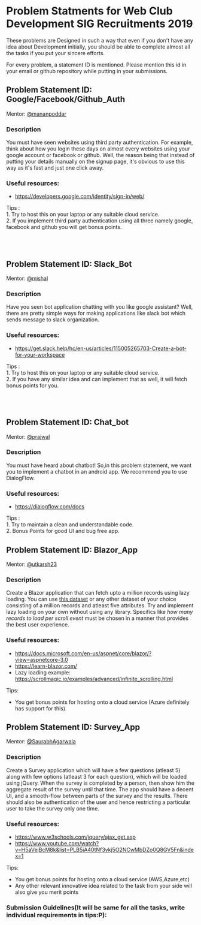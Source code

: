 Problem Statments for Web Club Development SIG Recruitments 2019
=============================

These problems are Designed in such a way that even if you don't have any idea about Development initially, you should be able to complete
almost all the tasks if you put your sincere efforts.

For every problem, a statement ID is mentioned. Please mention this id in your email or github repository while putting in your submissions.

## Problem Statement ID: Google/Facebook/Github_Auth

Mentor: [@mananpoddar](https://github.com/mananpoddar)

### Description
You must have seen websites using third party authentication. For example, think about how you login these days on almost every 
websites using your google account or facebook or github. Well, the reason being that instead of putting your details manually
on the signup page, it's obvious to use this way as it's fast and just one click away.

### Useful resources:
* https://developers.google.com/identity/sign-in/web/

Tips :<br> 1. Try to host this on your laptop or any suitable cloud service.<br>
      2. If you implement third party authentication using all three namely google, facebook and github you will get bonus points.<br>
     
<br> <br> 
## Problem Statement ID: Slack_Bot

Mentor: [@mishal](https://github.com/mishal23)

### Description
Have you seen bot application chatting with you like google assistant? Well, there are pretty simple ways for making applications like slack bot which sends message to slack organization. 

### Useful resources:
* https://get.slack.help/hc/en-us/articles/115005265703-Create-a-bot-for-your-workspace

Tips :<br> 1. Try to host this on your laptop or any suitable cloud service.<br>
      2. If you have any similar idea and can implement that as well, it will fetch bonus points for you.<br>
      
<br> <br> 
## Problem Statement ID: Chat_bot

Mentor: [@prajwal](https://github.com/prajwal27)

### Description
You must have heard about chatbot! So,in this problem statement, we want you to implement a chatbot in an android app.
We recommend you to use DialogFlow.

### Useful resources:
* https://dialogflow.com/docs

Tips :<br> 1. Try to maintain a clean and understandable code.<br>
      2. Bonus Points for good UI and bug free app.
    
## Problem Statement ID: Blazor_App
Mentor: [@utkarsh23](https://github.com/utkarsh23)
### Description
Create a Blazor application that can fetch upto a million records using lazy loading. You can use [this dataset](http://downloads.majestic.com/majestic_million.csv) or any other dataset of your choice consisting of a million records and atleast five attributes. Try and implement lazy loading on your own without using any library. Specifics like *how many records to load per scroll event* must be chosen in a manner that provides the best user experience.
### Useful resources:
* https://docs.microsoft.com/en-us/aspnet/core/blazor/?view=aspnetcore-3.0
* https://learn-blazor.com/
* Lazy loading example: https://scrollmagic.io/examples/advanced/infinite_scrolling.html

Tips:
* You get bonus points for hosting onto a cloud service (Azure definitely has support for this).

## Problem Statement ID: Survey_App
Mentor: [@SaurabhAgarwala](https://github.com/SaurabhAgarwala)
### Description
Create a Survey application which will have a few questions (atleast 5) along with few options (atleast 3 for each question), which will be loaded using jQuery. When the survey is  completed by a person, then show him the aggregate result of the survey until that time. The app should have a decent UI, and a smooth-flow between parts of the survey and the results. There should also be authentication of the user and hence restricting a particular user to take the survey only one time.
### Useful resources:
* https://www.w3schools.com/jquery/ajax_get.asp
* https://www.youtube.com/watch?v=H5aVejBcM8k&list=PLB5jA40tNf3vkj5O2NCwMbDZo0Q8GV5Fn&index=1

Tips:
* You get bonus points for hosting onto a cloud service (AWS,Azure,etc)
* Any other relevant innovative idea related to the task from your side will also give you merit points


### Submission Guidelines(It will be same for all the tasks, write individual requirements in tips:P):


